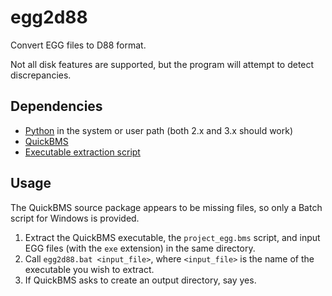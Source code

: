 # egg2d88

Convert EGG files to D88 format.

Not all disk features are supported, but the program will attempt to detect discrepancies.

## Dependencies

- [Python](https://www.python.org/) in the system or user path (both 2.x and 3.x should work)
- [QuickBMS](https://aluigi.altervista.org/quickbms.htm)
- [Executable extraction script](http://aluigi.altervista.org/bms/project_egg.bms)

## Usage

The QuickBMS source package appears to be missing files, so only a Batch script for Windows is provided.

1. Extract the QuickBMS executable, the `project_egg.bms` script, and input EGG files (with the `exe` extension) in the same directory.
2. Call `egg2d88.bat <input_file>`, where `<input_file>` is the name of the executable you wish to extract.
3. If QuickBMS asks to create an output directory, say yes.
